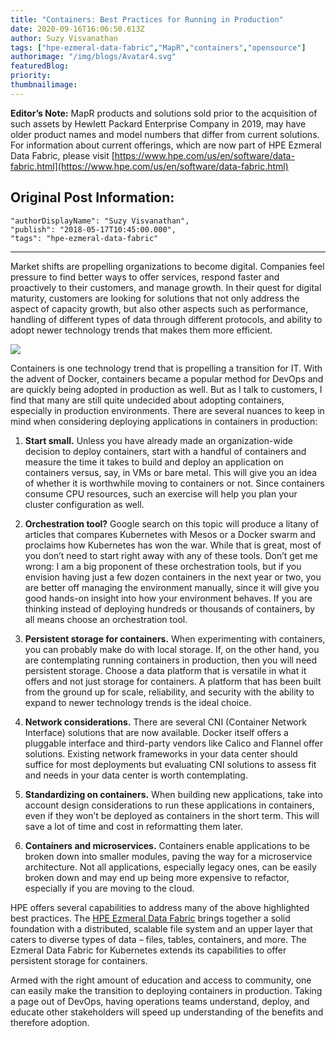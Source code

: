 ```yaml
---
title: "Containers: Best Practices for Running in Production"
date: 2020-09-16T16:06:50.613Z
author: Suzy Visvanathan 
tags: ["hpe-ezmeral-data-fabric","MapR","containers","opensource"]
authorimage: "/img/blogs/Avatar4.svg"
featuredBlog:
priority:
thumbnailimage:
---
```

**Editor’s Note:** MapR products and solutions sold prior to the acquisition of such assets by Hewlett Packard Enterprise Company in 2019, may have older product names and model numbers that differ from current solutions. For information about current offerings, which are now part of HPE Ezmeral Data Fabric, please visit [https://www.hpe.com/us/en/software/data-fabric.html](https://www.hpe.com/us/en/software/data-fabric.html)

## Original Post Information:
```
"authorDisplayName": "Suzy Visvanathan",
"publish": "2018-05-17T10:45:00.000",
"tags": "hpe-ezmeral-data-fabric"
```
---

Market shifts are propelling organizations to become digital. Companies feel pressure to find better ways to offer services, respond faster and proactively to their customers, and manage growth. In their quest for digital maturity, customers are looking for solutions that not only address the aspect of capacity growth, but also other aspects such as performance, handling of different types of data through different protocols, and ability to adopt newer technology trends that makes them more efficient.

![](https://hpe-developer-portal.s3.amazonaws.com/uploads/media/2020/9/containers-wide-1600290064568.png)

Containers is one technology trend that is propelling a transition for IT. With the advent of Docker, containers became a popular method for DevOps and are quickly being adopted in production as well. But as I talk to customers, I find that many are still quite undecided about adopting containers, especially in production environments. There are several nuances to keep in mind when considering deploying applications in containers in production:

1.  **Start small.**  Unless you have already made an organization-wide decision to deploy containers, start with a handful of containers and measure the time it takes to build and deploy an application on containers versus, say, in VMs or bare metal. This will give you an idea of whether it is worthwhile moving to containers or not. Since containers consume CPU resources, such an exercise will help you plan your cluster configuration as well.

2.  **Orchestration tool?** Google search on this topic will produce a litany of articles that compares Kubernetes with Mesos or a Docker swarm and proclaims how Kubernetes has won the war. While that is great, most of you don’t need to start right away with any of these tools. Don’t get me wrong: I am a big proponent of these orchestration tools, but if you envision having just a few dozen containers in the next year or two, you are better off managing the environment manually, since it will give you good hands-on insight into how your environment behaves. If you are thinking instead of deploying hundreds or thousands of containers, by all means choose an orchestration tool.

3.  **Persistent storage for containers.**  When experimenting with containers, you can probably make do with local storage. If, on the other hand, you are contemplating running containers in production, then you will need persistent storage. Choose a data platform that is versatile in what it offers and not just storage for containers. A platform that has been built from the ground up for scale, reliability, and security with the ability to expand to newer technology trends is the ideal choice.

4.  **Network considerations.**  There are several CNI (Container Network Interface) solutions that are now available. Docker itself offers a pluggable interface and third-party vendors like Calico and Flannel offer solutions. Existing network frameworks in your data center should suffice for most deployments but evaluating CNI solutions to assess fit and needs in your data center is worth contemplating.

5.  **Standardizing on containers.** When building new applications, take into account design considerations to run these applications in containers, even if they won’t be deployed as containers in the short term. This will save a lot of time and cost in reformatting them later.

6.  **Containers and microservices.** Containers enable applications to be broken down into smaller modules, paving the way for a microservice architecture. Not all applications, especially legacy ones, can be easily broken down and may end up being more expensive to refactor, especially if you are moving to the cloud.

HPE offers several capabilities to address many of the above highlighted best practices. The [HPE Ezmeral Data Fabric](https://www.hpe.com/us/en/software/data-fabric.html) brings together a solid foundation with a distributed, scalable file system and an upper layer that caters to diverse types of data – files, tables, containers, and more. The Ezmeral Data Fabric for Kubernetes extends its capabilities to offer persistent storage for containers.

Armed with the right amount of education and access to community, one can easily make the transition to deploying containers in production. Taking a page out of DevOps, having operations teams understand, deploy, and educate other stakeholders will speed up understanding of the benefits and therefore adoption.